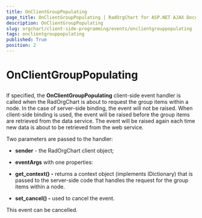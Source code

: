 ```yaml
---
title: OnClientGroupPopulating
page_title: OnClientGroupPopulating | RadOrgChart for ASP.NET AJAX Documentation
description: OnClientGroupPopulating
slug: orgchart/client-side-programming/events/onclientgrouppopulating
tags: onclientgrouppopulating
published: True
position: 2
---
```


# OnClientGroupPopulating



## 

If specified, the **OnClientGroupPopulating** client-side event handler is called when the RadOrgChart is about to request the group items within a node. In the case of server-side binding, the event will not be raised. When client-side binding is used, the event will be raised before the group items are retrieved from the data service. The event will be raised again each time new data is about to be retrieved from the web service.

Two parameters are passed to the handler:

* **sender** - the RadOrgChart client object;

* **eventArgs** with one properties:

* **get_context() -** returns a context object (implements IDictionary) that is passed to the server-side code that handles the request for the group items within a node.

* **set_cancel() -** used to cancel the event.

This event can be cancelled.



